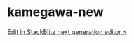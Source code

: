 # kamegawa-new

[Edit in StackBlitz next generation editor ⚡️](https://stackblitz.com/~/github.com/Sabopokemon/kamegawa-new)